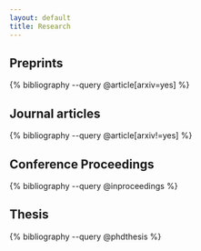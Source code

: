 ```yaml
---
layout: default
title: Research
---
```


## Preprints

{% bibliography --query @article[arxiv=yes] %}

## Journal articles

{% bibliography --query @article[arxiv!=yes] %}

## Conference Proceedings

{% bibliography --query @inproceedings %}

## Thesis

{% bibliography --query @phdthesis %}